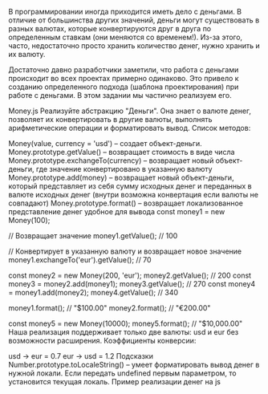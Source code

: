 В программировании иногда приходится иметь дело с деньгами. В отличие от большинства других значений, деньги могут существовать в разных валютах, которые конвертируются друг в друга по определенным ставкам (они меняются со временем!). Из-за этого, часто, недостаточно просто хранить количество денег, нужно хранить и их валюту.

Достаточно давно разработчики заметили, что работа с деньгами происходит во всех проектах примерно одинаково. Это привело к созданию определенного подхода (шаблона проектирования) при работе с деньгами. В этом задании мы частично реализуем его.

Money.js
Реализуйте абстракцию "Деньги". Она знает о валюте денег, позволяет их конвертировать в другие валюты, выполнять арифметические операции и форматировать вывод. Список методов:

Money(value, currency = 'usd') – создает объект-деньги.
Money.prototype.getValue() – возвращает стоимость в виде числа
Money.prototype.exchangeTo(currency) – возвращает новый объект-деньги, где значение конвертировано в указанную валюту
Money.prototype.add(money) – возвращает новый объект-деньги, который представляет из себя сумму исходных денег и переданных в валюте исходных денег (внутри возможна конвертация если валюты не совпадают)
Money.prototype.format() – возвращает локализованное представление денег удобное для вывода
const money1 = new Money(100);

// Возвращает значение
money1.getValue(); // 100

// Конвертирует в указанную валюту и возвращает новое значение
money1.exchangeTo('eur').getValue(); // 70

const money2 = new Money(200, 'eur');
money2.getValue(); // 200
const money3 = money2.add(money1);
money3.getValue(); // 270
const money4 = money1.add(money2);
money4.getValue(); // 340

money1.format(); // "$100.00"
money2.format(); // "€200.00"

const money5 = new Money(10000);
money5.format(); // "$10,000.00"
Наша реализация поддерживает только две валюты: usd и eur без возможности расширения. Коэффициенты конверсии:

usd -> eur = 0.7
eur -> usd = 1.2
Подсказки
Number.prototype.toLocaleString() – умеет форматировать вывод денег в нужной локали. Если передать undefined первым параметром, то установится текущая локаль.
Пример реализации денег на js